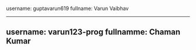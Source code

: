 
username: guptavarun619
fullname: Varun Vaibhav

---
username: varun123-prog
fullnamme: Chaman Kumar
---
